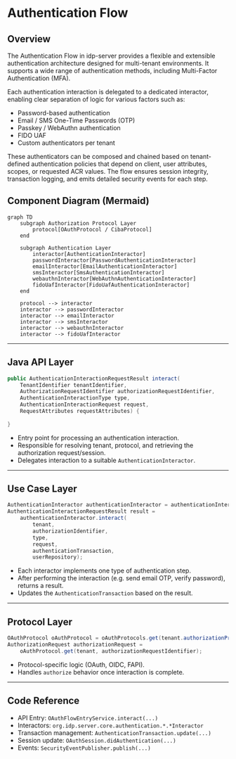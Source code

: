 # Authentication Flow

## Overview

The Authentication Flow in idp-server provides a flexible and extensible authentication architecture designed for multi-tenant environments.
It supports a wide range of authentication methods, including Multi-Factor Authentication (MFA).

Each authentication interaction is delegated to a dedicated interactor, enabling clear separation of logic for various factors such as:

* Password-based authentication
* Email / SMS One-Time Passwords (OTP)
* Passkey / WebAuthn authentication
* FIDO UAF
* Custom authenticators per tenant

These authenticators can be composed and chained based on tenant-defined authentication policies that depend on client, user attributes, scopes, or requested ACR values.
The flow ensures session integrity, transaction logging, and emits detailed security events for each step.

## Component Diagram (Mermaid)

```mermaid
graph TD
    subgraph Authorization Protocol Layer
        protocol[OAuthProtocol / CibaProtocol]
    end

    subgraph Authentication Layer
        interactor[AuthenticationInteractor]
        passwordInteractor[PasswordAuthenticationInteractor]
        emailInteractor[EmailAuthenticationInteractor]
        smsInteractor[SmsAuthenticationInteractor]
        webauthnInteractor[WebAuthnAuthenticationInteractor]
        fidoUafInteractor[FidoUafAuthenticationInteractor]
    end

    protocol --> interactor
    interactor --> passwordInteractor
    interactor --> emailInteractor
    interactor --> smsInteractor
    interactor --> webauthnInteractor
    interactor --> fidoUafInteractor
```

---

## Java API Layer

```java
public AuthenticationInteractionRequestResult interact(
    TenantIdentifier tenantIdentifier,
    AuthorizationRequestIdentifier authorizationRequestIdentifier,
    AuthenticationInteractionType type,
    AuthenticationInteractionRequest request,
    RequestAttributes requestAttributes) {
    
}
```
- Entry point for processing an authentication interaction.
- Responsible for resolving tenant, protocol, and retrieving the authorization request/session.
- Delegates interaction to a suitable `AuthenticationInteractor`.

---

## Use Case Layer

```java
AuthenticationInteractor authenticationInteractor = authenticationInteractors.get(type);
AuthenticationInteractionRequestResult result =
    authenticationInteractor.interact(
        tenant,
        authorizationIdentifier,
        type,
        request,
        authenticationTransaction,
        userRepository);
```
- Each interactor implements one type of authentication step.
- After performing the interaction (e.g. send email OTP, verify password), returns a result.
- Updates the `AuthenticationTransaction` based on the result.

---

## Protocol Layer

```java
OAuthProtocol oAuthProtocol = oAuthProtocols.get(tenant.authorizationProtocolProvider());
AuthorizationRequest authorizationRequest =
    oAuthProtocol.get(tenant, authorizationRequestIdentifier);
```
- Protocol-specific logic (OAuth, OIDC, FAPI).
- Handles `authorize` behavior once interaction is complete.

---

## Code Reference

- API Entry: `OAuthFlowEntryService.interact(...)`
- Interactors: `org.idp.server.core.authentication.*.*Interactor`
- Transaction management: `AuthenticationTransaction.update(...)`
- Session update: `OAuthSession.didAuthentication(...)`
- Events: `SecurityEventPublisher.publish(...)`
